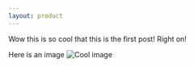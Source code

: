 ```yaml
---
layout: product
---
```


Wow this is so cool that this is the first post! Right on!

Here is an image ![Cool image](http://www.brettellis.net/wp-content/uploads/2015/09/cool-cat.jpg)
